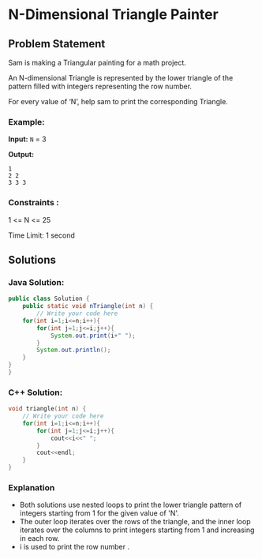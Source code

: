 # N-Dimensional Triangle Painter

## Problem Statement

Sam is making a Triangular painting for a math project.

An N-dimensional Triangle is represented by the lower triangle of the pattern filled with integers representing the row number.

For every value of ‘N’, help sam to print the corresponding Triangle.

### Example:

**Input:** `N` = 3

**Output:** 
```
1
2 2
3 3 3
```

### Constraints :

1 <= N <= 25

Time Limit: 1 second

## Solutions

### Java Solution:

```java
public class Solution {
    public static void nTriangle(int n) {
        // Write your code here
	for(int i=1;i<=n;i++){
		for(int j=1;j<=i;j++){
			System.out.print(i+" ");
		}
		System.out.println();
	}
}
}
```

###  C++ Solution:

```cpp
void triangle(int n) {
	// Write your code here
	for(int i=1;i<=n;i++){
		for(int j=1;j<=i;j++){
			cout<<i<<" ";
		}
		cout<<endl;
	}
}
```

### Explanation
- Both solutions use nested loops to print the lower triangle pattern of integers starting from 1 for the given value of 'N'.
- The outer loop iterates over the rows of the triangle, and the inner loop iterates over the columns to print integers starting from 1 and increasing in each row.
- i is used to print the row number .